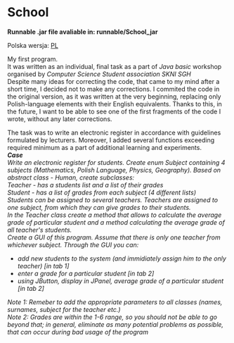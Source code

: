 # School

<b> Runnable .jar file avaliable in: runnable/School_jar </b>

Polska wersja: [PL](README.pl.md)

My first program. <br>
It was written as an individual, final task as a part of <i> Java basic </i> workshop
organised by <i> Computer Science Student association SKNI SGH </i> <br>
Despite many ideas for correcting the code, that came to my mind after a short time, I decided not to make any corrections.
I commited the code in the original version, as it was written at the very beginning, replacing only Polish-language elements with their English equivalents.
Thanks to this, in the future, I want to be able to see one of the first fragments of the code I wrote, without any later corrections.

The task was to write an electronic register in accordance with guidelines formulated by lecturers. 
Moreover, I added several functions exceeding required minimum as a part of additional learning and experiments. <br>
<i><b> Case </b><br>
Write an electronic register for students. Create enum Subject containing 4 subjects (Mathematics, Polish Language, Physics, Geography). 
Based on abstract class - Human, create subclasses: <br>
Teacher - has a students list and a list of their grades <br>
Student - has a list of grades from each subject (4 different lists) <br>
Students can be assigned to several teachers. Teachers are assigned to one subject, from which they can give grades to their students. <br>
In the Teacher class create a method that allows to calculate the average grade of particular student and a method calculating the average grade of all teacher's students. <br>
Create a GUI of this program. Assume that there is only one teacher from whichever subject. Through the GUI you can: 
- add new students to the system (and immidiately assign him to the only teacher) [in tab 1] <br>
- enter a grade for a particular student [in tab 2] <br>
- using JButton, display in JPanel, average grade of a particular student [in tab 2] <br>
  
Note 1: Remeber to add the appropriate parameters to all classes (names, surnames, subject for the teacher etc.) <br>
Note 2: Grades are within the 1-6 range, so you should not be able to go beyond that; in general, eliminate as many potential problems as possible, that can occur during bad usage of the program </i>
